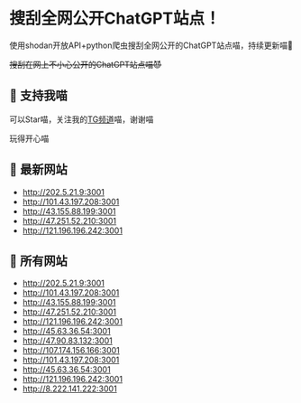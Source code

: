 # 搜刮全网公开ChatGPT站点！

使用shodan开放API+python爬虫搜刮全网公开的ChatGPT站点喵，持续更新喵🥳

~~搜刮在网上不小心公开的ChatGPT站点喵😈~~

## 🚀 支持我喵

可以Star喵，关注我的[TG频道](https://t.me/puddin_share)喵，谢谢喵

玩得开心喵

## 📖 最新网站

- http://202.5.21.9:3001
- http://101.43.197.208:3001
- http://43.155.88.199:3001
- http://47.251.52.210:3001
- http://121.196.196.242:3001


## 📖 所有网站

- http://202.5.21.9:3001
- http://101.43.197.208:3001
- http://43.155.88.199:3001
- http://47.251.52.210:3001
- http://121.196.196.242:3001
- http://45.63.36.54:3001
- http://47.90.83.132:3001
- http://107.174.156.166:3001
- http://101.43.197.208:3001
- http://45.63.36.54:3001
- http://121.196.196.242:3001
- http://8.222.141.222:3001


